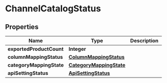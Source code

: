 
# ChannelCatalogStatus

## Properties
Name | Type | Description | Notes
------------ | ------------- | ------------- | -------------
**exportedProductCount** | **Integer** |  | 
**columnMappingStatus** | [**ColumnMappingStatus**](ColumnMappingStatus.md) |  | 
**categoryMappingState** | [**CategoryMappingState**](CategoryMappingState.md) |  |  [optional]
**apiSettingStatus** | [**ApiSettingStatus**](ApiSettingStatus.md) |  | 



